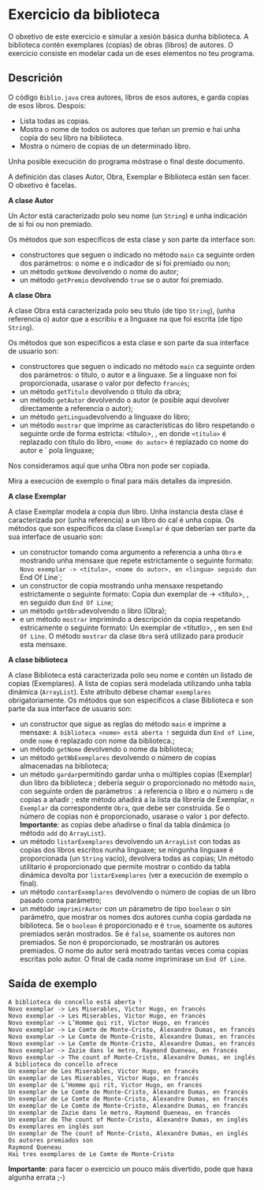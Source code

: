 # Exercicio da biblioteca

O obxetivo de este exercicio e simular a xesión básica dunha biblioteca. A biblioteca contén exemplares (copias) de obras (libros) de autores. O exercicio consiste en modelar cada un de eses elementos no teu programa.

## Descrición

O código `Biblio.java` crea autores, libros de esos autores, e garda copias de esos libros. Despois:
 
- Lista todas as copias.
- Mostra o nome de todos os autores que teñan un premio e hai unha copia do seu libro na biblioteca.
- Mostra o número de copias de un determinado libro.

Unha posible execución do programa móstrase o final deste documento.

A definición das clases Autor, Obra, Exemplar e Biblioteca están sen facer. O obxetivo é facelas.

**A clase Autor** 
 
Un *Actor* está caracterizado polo seu nome (un `String`) e unha indicación de si foi ou non premiado. 

Os métodos que son específicos de esta clase y son parte da interface son:

* constructores que seguen o indicado no método `main` ca seguinte orden dos parámetros: o nome e o indicador de si foi premiado ou non;
* un método `getNome` devolvendo o nome do autor;
* un método `getPremio` devolvendo `true` se o autor foi premiado.

**A clase Obra**

A clase Obra está caracterizada polo seu título (de tipo `String`), (unha referencia o) autor que a escribiu e a linguaxe na que foi escrita (de tipo `String`).

Os métodos que son específicos a esta clase e son parte da sua interface de usuario son:

* constructores que seguen o indicado no método `main` ca seguinte orden dos parámetros: o título, o autor e a linguaxe. Se a linguaxe non foi proporcionada, usarase o valor por defecto `francés`;
* un método `getTitulo` devolvendo o título da obra;
* un método `getAutor` devolvendo o autor (e posible aquí devolver directamente a referencia o autor);
* un método `getLingua`devolvendo a linguaxe do libro;
* un método `mostrar` que imprime as características do libro respetando o seguinte orde de forma estricta: <título>, <nome do autor>, en <lingua> donde `<título>` é replazado con título do libro, `<nome do autor>` é replazado co nome do autor e `<lingua> pola linguaxe;

Nos consideramos aquí que unha Obra non pode ser copiada.

Mira a execución de exemplo o final para máis detalles da impresión. 

**A clase Exemplar** 

A clase Exemplar modela a copia dun libro.  Unha instancia desta clase é caracterizada por (unha referencia) a un libro do cal é unha copia. Os métodos que son específicos da clase `Exemplar` é que deberían ser parte da sua interface de usuario son:

* un constructor tomando coma argumento a referencia a unha `Obra` e mostrando unha mensaxe que repete estrictamente o seguinte formato: `Novo exemplar -> <título>, <nome do autor>, en <lingua> seguido dun `End Of Line`;
* un constructor de copia mostrando unha mensaxe respetando estrictamente o seguinte formato: Copia dun exemplar de -> <título>, <nome do autor>, en <lingua> seguido dun `End Of Line`;
* un método `getObra`devolvendo o libro (Obra);
* e un método `mostrar` imprimindo a descripción da copia respetando estricamente o seguinte formato: Un exemplar de <títutlo>, <nome do autor>, en <lingua> sen `End Of Line`. O método `mostrar` da clase `Obra` será utilizado para producir esta mensaxe.

**A clase biblioteca**

A clase Biblioteca está caracterizada polo seu nome e contén un listado de copias (Exemplares). A lista de copias será modelada utilizando unha tabla dinámica (`ArrayList`). Este atributo débese chamar `exemplares` obrigatoriamente. Os métodos que son específicos a clase Biblioteca e son parte da sua interface de usuario son:

* un constructor que sigue as reglas do método `main` e imprime a mensaxe: `A biblioteca <nome> está aberta !` seguida dun `End of Line`, onde `nome` é replazado con nome da biblioteca.;
* un método `getNome` devolvendo o nome da biblioteca;
* un método `getNbExemplares` devolvendo o número de copias almacenadas na biblioteca;
* un método `gardar`permitindo gardar unha o múltiples copias (Exemplar) dun libro da biblioteca ; debería seguir o proporcionado no método `main`, con seguinte orden de parámetros : a referencia o libro e o número `n` de copias a añadir ; este método añadirá a la lista da librería de Exemplar, `n Exemplar` da correspondente `Obra`, que debe ser construida. Se o número de copias non é proporcionado, usarase o valor `1` por defecto. **Importante**: as copias debe añadirse o final da tabla dinámica (o método `add` do `ArrayList`).
* un método `listarExemplares` devolvendo un `ArrayList` con todas as copias dos libros escritos nunha linguaxe; se ningunha linguaxe é proporcionada (un `String` vacío), devolvera todas as copias; Un método utilitario é proporcionado que permite mostrar o contido da tabla dinámica devolta por `listarExemplares` (ver a execución de exemplo o final).
* un método `contarExemplares` devolvendo o número de copias de un libro pasado coma parámetro;
* un método `imprimirAutor` con un párametro de tipo `boolean` o sin parámetro, que mostrar os nomes dos autores cunha copia gardada na biblioteca. Se o `boolean` é proporcionado e é `true`, soamente os autores premiados serán mostrados. Se é `false`, soamente os autores non premiados. Se non é proporcionado, se mostrarán os autores premiados. O nome do autor será mostrado tantas veces coma copias escritas polo autor. O final de cada nome imprimirase un `End Of Line`.


## Saída de exemplo


```
A biblioteca do concello está aberta !
Novo exemplar -> Les Miserables, Victor Hugo, en francés
Novo exemplar -> Les Miserables, Victor Hugo, en francés
Novo exemplar -> L’Homme qui rit, Victor Hugo, en francés
Novo exemplar -> Le Comte de Monte-Cristo, Alexandre Dumas, en francés
Novo exemplar -> Le Comte de Monte-Cristo, Alexandre Dumas, en francés
Novo exemplar -> Le Comte de Monte-Cristo, Alexandre Dumas, en francés
Novo exemplar -> Zazie dans le metro, Raymond Queneau, en francés
Novo exemplar -> The count of Monte-Cristo, Alexandre Dumas, en inglés
A biblioteca do concello ofrece 
Un exemplar de Les Miserables, Victor Hugo, en francés
Un exemplar de Les Miserables, Victor Hugo, en francés
Un exemplar de L’Homme qui rit, Victor Hugo, en francés
Un exemplar de Le Comte de Monte-Cristo, Alexandre Dumas, en francés
Un exemplar de Le Comte de Monte-Cristo, Alexandre Dumas, en francés
Un exemplar de Le Comte de Monte-Cristo, Alexandre Dumas, en francés
Un exemplar de Zazie dans le metro, Raymond Queneau, en francés
Un exemplar de The count of Monte-Cristo, Alexandre Dumas, en inglés
Os exemplares en inglés son
Un exemplar de The count of Monte-Cristo, Alexandre Dumas, en inglés
Os autores premiados son
Raymond Queneau
Hai tres exemplares de Le Comte de Monte-Cristo
```

**Importante**: para facer o exercicio un pouco máis divertido, pode que haxa algunha errata ;-)
